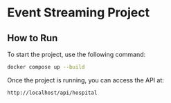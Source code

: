 # Event Streaming Project

## How to Run

To start the project, use the following command:

```sh
docker compose up --build
```

Once the project is running, you can access the API at:

```
http://localhost/api/hospital
```